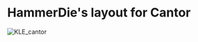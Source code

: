# HammerDie's layout for Cantor
![KLE_cantor](https://user-images.githubusercontent.com/82640184/185182547-37d00ba8-0a72-4a83-ba65-7bf17f1ef9ac.jpg)